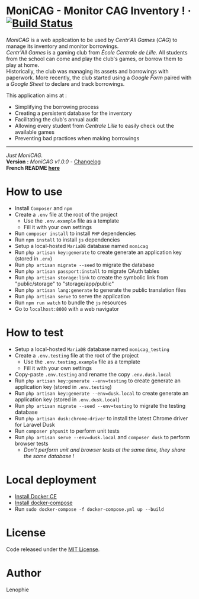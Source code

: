 # MoniCAG - Monitor CAG Inventory ! · [![Build Status](https://travis-ci.com/Lenophie/MoniCAG.svg?branch=master)](https://travis-ci.com/Lenophie/MoniCAG)

*MoniCAG* is a web application to be used by *Centr'All Games* (*CAG*) to manage its inventory and monitor borrowings.  
*Centr'All Games* is a gaming club from *École Centrale de Lille*. All students from the school can come and play the club's games, or borrow them to play at home.  
Historically, the club was managing its assets and borrowings with paperwork. More recently, the club started using a *Google Form* paired with a *Google Sheet* to declare and track borrowings.  

This application aims at :
* Simplifying the borrowing process
* Creating a persistent database for the inventory
* Facilitating the club's annual audit
* Allowing every student from *Centrale Lille* to easily check out the available games
* Preventing bad practices when making borrowings

---

*Just MoniCAG.*  
**Version :** *MoniCAG v1.0.0* - [Changelog](./changelog.md)  
**French README [here](./readme.fr-FR.md)**

# How to use

* Install `Composer` and `npm`
* Create a `.env` file at the root of the project
    * Use the `.env.example` file as a template
    * Fill it with your own settings
* Run `composer install` to install `PHP` dependencies
* Run `npm install` to install `js` dependencies
* Setup a local-hosted `MariaDB` database named `monicag`
* Run `php artisan key:generate` to create generate an application key (stored in `.env`)
* Run `php artisan migrate --seed` to migrate the database
* Run `php artisan passport:install` to migrate OAuth tables
* Run `php artisan storage:link` to create the symbolic link from "public/storage" to "storage/app/public"
* Run `php artisan lang:generate` to generate the public translation files
* Run `php artisan serve` to serve the application
* Run `npm run watch` to bundle the `js` resources
* Go to `localhost:8000` with a web navigator

# How to test

* Setup a local-hosted `MariaDB` database named `monicag_testing`
* Create a `.env.testing` file at the root of the project
    * Use the `.env.testing.example` file as a template
    * Fill it with your own settings
* Copy-paste `.env.testing` and rename the copy `.env.dusk.local`
* Run `php artisan key:generate --env=testing` to create generate an application key (stored in `.env.testing`)
* Run `php artisan key:generate --env=dusk.local` to create generate an application key (stored in `.env.dusk.local`)
* Run `php artisan migrate --seed --env=testing` to migrate the testing database
* Run `php artisan dusk:chrome-driver` to install the latest Chrome driver for Laravel Dusk
* Run `composer phpunit` to perform unit tests
* Run `php artisan serve --env=dusk.local` and `composer dusk` to perform browser tests
    * *Don't perform unit and browser tests at the same time, they share the same database !*

# Local deployment

* [Install Docker CE](https://docs.docker.com/install/)
* [Install docker-compose](https://docs.docker.com/compose/install/)
* Run `sudo docker-compose -f docker-compose.yml up --build`


# License

Code released under the [MIT License](./LICENSE).

# Author

Lenophie
